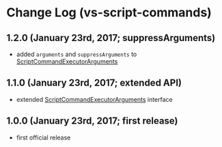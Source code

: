 # Change Log (vs-script-commands)

## 1.2.0 (January 23rd, 2017; suppressArguments)

* added `arguments` and `suppressArguments` to [ScriptCommandExecutorArguments](https://mkloubert.github.io/vs-script-commands/interfaces/_contracts_.scriptcommand.html)


## 1.1.0 (January 23rd, 2017; extended API)

* extended [ScriptCommandExecutorArguments](https://mkloubert.github.io/vs-script-commands/interfaces/_contracts_.scriptcommandexecutorarguments.html) interface


## 1.0.0 (January 23rd, 2017; first release)

* first official release
